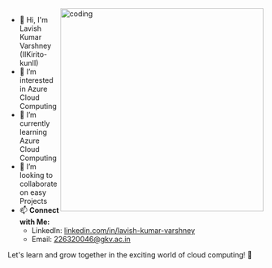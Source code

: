 <img align= "right" alt="coding" width="400" src ="https://media.licdn.com/dms/image/D4D22AQE6C6C48xUGvA/feedshare-shrink_800/0/1691894025424?e=1696464000&v=beta&t=k5n41euHBF4PIjLCkBwQ-RkcU-wsUTnRl8i5yD7utdE">

- 👋 Hi, I'm Lavish Kumar Varshney (IIKirito-kunII)
- 👀 I’m interested in Azure Cloud Computing
- 🌱 I’m currently learning Azure Cloud Computing
- 💞️ I’m looking to collaborate on easy Projects
- 📫 **Connect with Me:**
  - LinkedIn: [linkedin.com/in/lavish-kumar-varshney](https://www.linkedin.com/in/lavish-kumar-varshney)
  - Email: 226320046@gkv.ac.in

Let's learn and grow together in the exciting world of cloud computing! 🚀

<!---
IIKirito-kunII/IIKirito-kunII is a ✨ special ✨ repository because its `README.md` (this file) appears on your GitHub profile.
You can click the Preview link to take a look at your changes.
--->
